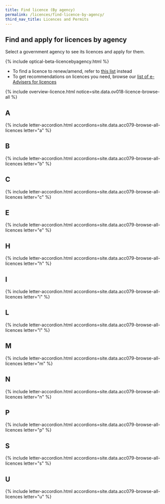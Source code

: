 ```yaml
---
title: Find licence (By agency)
permalink: /licences/find-licence-by-agency/
third_nav_title: Licences and Permits
---
```


## Find and apply for licences by agency

Select a government agency to see its licences and apply for them.

{% include optical-beta-licencebyagency.html %}

- To find a licence to renew/amend, refer to [this list](/licences/renew-amend-licence/?src=lic_list_writeup) instead 
- To get recommendations on licences you need, browse our [list of e-Advisers for licences](/licences/find-licence-by-sector/?src=lic_list_writeup)


{% include overview-licence.html notice=site.data.ov018-licence-browse-all %}

## A

{% include letter-accordion.html accordions=site.data.acc079-browse-all-licences letter="a" %}

## B

{% include letter-accordion.html accordions=site.data.acc079-browse-all-licences letter="b" %}

## C

{% include letter-accordion.html accordions=site.data.acc079-browse-all-licences letter="c" %}


## E

{% include letter-accordion.html accordions=site.data.acc079-browse-all-licences letter="e" %}

## H

{% include letter-accordion.html accordions=site.data.acc079-browse-all-licences letter="h" %}

## I

{% include letter-accordion.html accordions=site.data.acc079-browse-all-licences letter="i" %}

## L

{% include letter-accordion.html accordions=site.data.acc079-browse-all-licences letter="l" %}

## M

{% include letter-accordion.html accordions=site.data.acc079-browse-all-licences letter="m" %}

## N

{% include letter-accordion.html accordions=site.data.acc079-browse-all-licences letter="n" %}

## P

{% include letter-accordion.html accordions=site.data.acc079-browse-all-licences letter="p" %}

## S

{% include letter-accordion.html accordions=site.data.acc079-browse-all-licences letter="s" %}

## U

{% include letter-accordion.html accordions=site.data.acc079-browse-all-licences letter="u" %}

<script src="/jquery/jquery.min.js"></script>
<script src="/jquery/bp-menu-new-tab.js"></script>
<script src="/jquery/resize-tables.js"></script>
